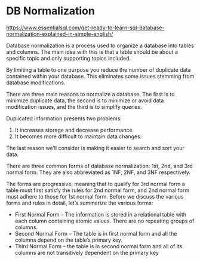 # DB Normalization

https://www.essentialsql.com/get-ready-to-learn-sql-database-normalization-explained-in-simple-english/

Database normalization is a process used to organize a database into tables and columns.  The main idea with this is that a table should be about a specific topic and only supporting topics included. 

By limiting a table to one purpose you reduce the number of duplicate data contained within your database. This eliminates some issues stemming from database modifications.

There are three main reasons to normalize a database.  The first is to minimize duplicate data, the second is to minimize or avoid data modification issues, and the third is to simplify queries. 

Duplicated information presents two problems:

1. It increases storage and decrease performance.
2. It becomes more difficult to maintain data changes.

The last reason we’ll consider is making it easier to search and sort your data.

There are three common forms of database normalization: 1st, 2nd, and 3rd normal form. They are also abbreviated as 1NF, 2NF, and 3NF respectively. 

The forms are progressive, meaning that to qualify for 3rd normal form a table must first satisfy the rules for 2nd normal form, and 2nd normal form must adhere to those for 1st normal form. Before we discuss the various forms and rules in detail, let’s summarize the various forms:

- First Normal Form – The information is stored in a relational table with each column containing atomic values. There are no repeating groups of columns.
- Second Normal Form – The table is in first normal form and all the columns depend on the table’s primary key.
- Third Normal Form – the table is in second normal form and all of its columns are not transitively dependent on the primary key

